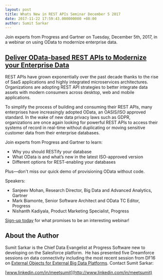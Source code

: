 ```yaml
---
layout: post
title: Whats New in REST APIs Seminar December 5 2017
date: 2017-11-22 17:59:43.000000000 +08:00
author: Sumit Sarkar
---
```

Join experts from Progress and Gartner on Tuesday, December 5th, 2017, in a webinar on using OData to modernize enterprise data.

[Deliver OData-based REST APIs to Modernize your Enterprise Data](https://www.progress.com/campaigns/datadirect/webinars/whats-new-in-rest-apis-for-your-database)
---------------------

REST APIs have grown exponentially over the past decade thanks to the rise of SaaS applications and highly integrated microservices architectures. Organizations are adopting REST API strategies to better integrate data assets with modern consumers across desktop, web and mobile applications. 

To simplify the process of building and consuming their REST APIs, many enterprises have increasingly adopted OData, an OASIS/ISO approved standard. In the wake of new data privacy laws such as GDPR, organizations are once again looking for powerful REST APIs to access their systems of record in real-time without duplicating or moving sensitive customer data from their enterprise databases. 

Join experts from Progress and Gartner to learn:

* Why you should RESTify your database
* What OData is and what’s new in the latest ISO-approved version
* Different options for REST-enabling your databases 

Plus—don't miss our quick demo of provisioning OData without code.

Speakers:

* Sanjeev Mohan, Research Director, Big Data and Advanced Analytics, Gartner
* Mark Biamonte, Senior Software Architect and OData TC Editor, Progress
* Nishanth Kadiyala, Product Marketing Specialist, Progress


[Sign-up today](https://www.progress.com/campaigns/datadirect/webinars/whats-new-in-rest-apis-for-your-database) for what promises to be an interesting webinar!

About the Author
----------------

Sumit Sarkar is the Chief Data Evangelist at Progress Software new to developing on the Salesforce platform.  He has presented five Dreamforce sessions on data connectivity including the most recent session from DF16 on [External Objects for External Big Data Platforms](https://www.youtube.com/watch?v=Hqg0FUInSnM). Contact Sumit Sarkar:

[www.linkedin.com/in/meetsumit](http://www.linkedin.com/in/meetsumit)